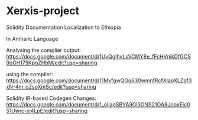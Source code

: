 # Xerxis-project

Solidity Documentation Localization to Ethiopia

In Amharic Language

Analysing the complier output: https://docs.google.com/document/d/1UvQglhvLsVCMY8e_fFcHVnikDfGCS9oGH175KpoZHbM/edit?usp=sharing

using the compiler: https://docs.google.com/document/d/11MxfgwQGq630wmnfRcfXIapXLZpf3xN-4m_oZsoXmSc/edit?usp=sharing

Solidity IR-based Codegen Changes: https://docs.google.com/document/d/1_oIiapSBYA9Gl3GNS21OA8JoqxEic051Uwrc-xj4LpE/edit?usp=sharing
